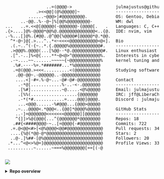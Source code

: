 
<!-- MY NEOFETCH-STYLE README -->


<pre>

                ..=(@@@@->                 julmajustus@github   
            .><<@@](@%@@@@@]~              ------------------   
         ......~@@@>]#@@@@@@@@@.           OS: Gentoo, Debian, openSUSE, Arch   
      ..-@@..%--@~]%[@@%@@@@@@@@@-         WM: dwl
...   ..=.<<@[@@@@@(-@@@@@@@-{@@@@[.   .   Languages: C, C++, Python, Bash, AWK   
.{>....]@%-@@@@*@@%@.@@@@@@@@@@@@@@<..{@.  IDE: nvim, vim   
.-%...[]@%.{#@@..@^@@{%@@@@#{@@@@@*@.*@@.   
  ^*-@~]@[.>...^..*<~<<<<@@@@@@@@@@@<@<].  Bio   
  .(.~..^(-{~..*.{.@@@@@%@@@@@@@@@@@@#.    ------------------   
  .>@@@%.@@@@(...[%@@--*@.@@@@@@@@@@@@#.   Linux enthusiast since early 2000s.   
  .[^.-..]%<@{....**~@<@>^@@@@@@@@@@@%.    Interests in cybersecurity, low-level programming languages,   
  .-~....~~.......~~~~~{~@@@@@@@@@@@@%     kernel tuning and hardware overclocking.   
   .%#.----%=.*#######...*%@@@@@@@@@@   
   .=@(@@@.><<<..........<(@@@@@@@@@@      Studying software engineering at 42 school Hive Helsinki.   
    .@@-@@~.-@@@@@@..-@@@@@@@@@@@@@@@   
    ....<]-#=.%-@~...-@#-@#-@@@@@@@@@      Contact   
     .-*@[............%-..-<-.@@@@@@@      ------------------   
     .[%#]............~@.....<@%@@@@@      Email: julmajustus@tutanota.com   
     .[%%(..................{@@@@@@@       IRC: jff@LiberaChat   
     .-*(*#............=....@@@]@@@@.      Discord : julmajustus   
     ...<@@@......-%#@@@...{@@@>@@@@@   
    .~...@@@@<.*@@@<..{@@]*@@@@%@@@@@      GitHub Stats   
    ..-]=@@@@@@@<<<<<<<@@@@@@][@@@@@@      ------------------   
    ^{]]>%@{@@@{...^{@@@@@@@*@@@@@@@@      Repos: <!-- REPOS_PLACEHOLDER -->18<!-- REPOS_PLACEHOLDER -->   
   .##{<####@@@@-~..[=@@@@{-#@@@@@@@@      Commits: <!-- CONTRIBUTIONS_PLACEHOLDER -->722<!-- CONTRIBUTIONS_PLACEHOLDER -->   
  .=.@<@@<#>[<@%@@@@<@@#@@@@@@@@@@@@@@     Pull requests: <!-- PR_PLACEHOLDER -->34<!-- PR_PLACEHOLDER -->   
  ....{%@(*@@-@*@@@@@@@@@@@@@@@@@@@@@@     Stars: <!-- STARS_PLACEHOLDER -->2<!-- STARS_PLACEHOLDER -->   
  ..@-.]%##-[@%@@@@@@@@@@@@@@@@@@@@@@@     Followers: <!-- FOLLOWERS_PLACEHOLDER -->20<!-- FOLLOWERS_PLACEHOLDER -->   
 .*...^<@<>%@=]@@@@@@@@@@@@@@@@@@@@@@@     Profile Views: <!-- PV_PLACEHOLDER -->33<!-- PV_PLACEHOLDER -->   
 ..........~......~===%@@@@@@@@[==[(-@     

</pre>

![](https://komarev.com/ghpvc/?username=julmajustus&style=pixel)
<details>
<summary><strong>Repo overview</strong></summary>

```txt
    TobeUpdated
```

</details>
